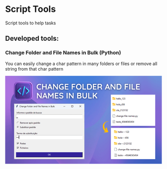 # Script Tools

Script tools to help tasks

## Developed tools:

### Change Folder and File Names in Bulk (Python)  
You can easily change a char pattern in many folders or files or remove all string from that char pattern

![Change Folder and File Names in Bulk (Python)](Change%20Folder%20and%20File%20Names%20in%20Bulk/img/Change%20Folder%20and%20File%20Names%20in%20Bulk.png)